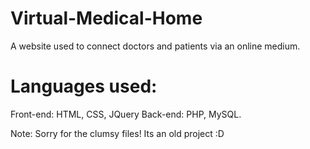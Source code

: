# Virtual-Medical-Home

A website used to connect doctors and patients via an online medium.

# Languages used:

Front-end: HTML, CSS, JQuery
Back-end: PHP, MySQL.



Note: Sorry for the clumsy files! Its an old project :D
